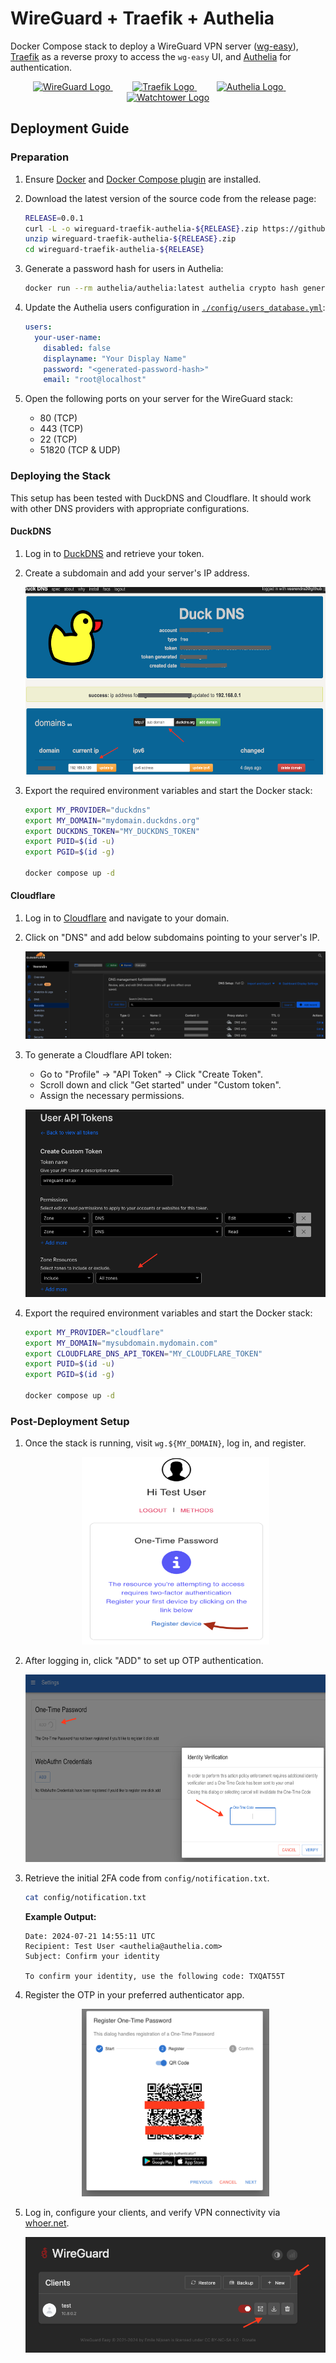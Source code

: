 # WireGuard + Traefik + Authelia

Docker Compose stack to deploy a WireGuard VPN server ([wg-easy](https://github.com/wg-easy/wg-easy)), [Traefik](https://github.com/traefik/traefik) as a reverse proxy to access the `wg-easy` UI, and [Authelia](https://github.com/authelia/authelia) for authentication.

<p align="center">
    <a href="https://www.wireguard.com/">
        <img src="https://i.ibb.co/xjsHPnb/wireguard-logo-icon-168760.png" alt="WireGuard Logo" width="100"/>
    </a>&nbsp;&nbsp;&nbsp;&nbsp;&nbsp;&nbsp;&nbsp;
    <a href="https://doc.traefik.io/traefik/">
        <img src="https://i.ibb.co/nRDG8QV/1200px-Traefik-logo.png" alt="Traefik Logo" width="80"/>
    </a>&nbsp;&nbsp;&nbsp;&nbsp;&nbsp;&nbsp;&nbsp;
    <a href="https://www.authelia.com/docs/">
        <img src="https://i.ibb.co/GTQBtqM/logo-cropped.png" alt="Authelia Logo" width="100"/>
    </a>&nbsp;&nbsp;&nbsp;&nbsp;&nbsp;&nbsp;&nbsp;
    <a href="https://containrrr.dev/watchtower/">
        <img src="https://i.ibb.co/TmPdT0D/watchtower.png" alt="Watchtower Logo" width="100"/>
    </a>
</p>

## Deployment Guide

### Preparation

1. Ensure [Docker](https://docs.docker.com/engine/install/) and [Docker Compose plugin](https://docs.docker.com/compose/install/linux/) are installed.
2. Download the latest version of the source code from the release page:

   ```bash
   RELEASE=0.0.1
   curl -L -o wireguard-traefik-authelia-${RELEASE}.zip https://github.com/veerendra2/wireguard-traefik-authelia/archive/refs/tags/v${RELEASE}.zip
   unzip wireguard-traefik-authelia-${RELEASE}.zip
   cd wireguard-traefik-authelia-${RELEASE}
   ```

3. Generate a password hash for users in Authelia:

   ```bash
   docker run --rm authelia/authelia:latest authelia crypto hash generate argon2 --password 'YOUR_PASSWORD'
   ```

4. Update the Authelia users configuration in [`./config/users_database.yml`](./config/users_database.yml):

   ```yaml
   users:
     your-user-name:
       disabled: false
       displayname: "Your Display Name"
       password: "<generated-password-hash>"
       email: "root@localhost"
   ```

5. Open the following ports on your server for the WireGuard stack:
   - 80 (TCP)
   - 443 (TCP)
   - 22 (TCP)
   - 51820 (TCP & UDP)

### Deploying the Stack

This setup has been tested with DuckDNS and Cloudflare. It should work with other DNS providers with appropriate configurations.

#### DuckDNS

1. Log in to [DuckDNS](https://www.duckdns.org/) and retrieve your token.
2. Create a subdomain and add your server's IP address.

   <p align="center">
     <img src="./assets/duckdns.png" width="500" height="300"/>
   </p>

3. Export the required environment variables and start the Docker stack:

   ```bash
   export MY_PROVIDER="duckdns"
   export MY_DOMAIN="mydomain.duckdns.org"
   export DUCKDNS_TOKEN="MY_DUCKDNS_TOKEN"
   export PUID=$(id -u)
   export PGID=$(id -g)

   docker compose up -d
   ```

#### Cloudflare

1. Log in to [Cloudflare](https://dash.cloudflare.com) and navigate to your domain.
2. Click on "DNS" and add below subdomains pointing to your server's IP.

   <p align="center">
     <img src="./assets/cloudflare.png"/>
   </p>

3. To generate a Cloudflare API token:

   - Go to "Profile" → "API Token" → Click "Create Token".
   - Scroll down and click "Get started" under "Custom token".
   - Assign the necessary permissions.

   <p align="center">
     <img src="./assets/token-permissions.png" width="500" height="300"/>
   </p>

4. Export the required environment variables and start the Docker stack:

   ```bash
   export MY_PROVIDER="cloudflare"
   export MY_DOMAIN="mysubdomain.mydomain.com"
   export CLOUDFLARE_DNS_API_TOKEN="MY_CLOUDFLARE_TOKEN"
   export PUID=$(id -u)
   export PGID=$(id -g)

   docker compose up -d
   ```

### Post-Deployment Setup

1. Once the stack is running, visit `wg.${MY_DOMAIN}`, log in, and register.

   <p align="center">
     <img src="./assets/authelia-login.png" width="300" height="300"/>
   </p>

2. After logging in, click "ADD" to set up OTP authentication.

   <p align="center">
     <img src="./assets/add-otp.png" width="600" height="300"/>
   </p>

3. Retrieve the initial 2FA code from `config/notification.txt`.

   ```bash
   cat config/notification.txt
   ```

   **Example Output:**

   ```
   Date: 2024-07-21 14:55:11 UTC
   Recipient: Test User <authelia@authelia.com>
   Subject: Confirm your identity

   To confirm your identity, use the following code: TXQAT55T
   ```

4. Register the OTP in your preferred authenticator app.

   <p align="center">
     <img src="./assets/register-otp.png" width="300" height="300"/>
   </p>

5. Log in, configure your clients, and verify VPN connectivity via [whoer.net](https://whoer.net/).

   <p align="center">
     <img src="./assets/wg-easy.png"/>
   </p>